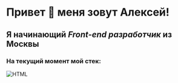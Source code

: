 # Привет 👋 меня зовут Алексей!
## Я начинающий *Front-end разработчик* из Москвы
### На текущий момент мой стек:

![HTML](https://img.shields.io/badge/=HTML=090909?style=for=the=badge&logo+HTML)


